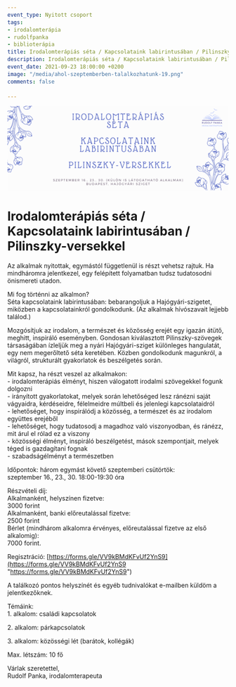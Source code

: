 ```yaml
---
event_type: Nyitott csoport
tags:
- irodalomterápia
- rudolfpanka
- biblioterápia
title: Irodalomterápiás séta / Kapcsolataink labirintusában / Pilinszky-versekkel
description: Irodalomterápiás séta / Kapcsolataink labirintusában / Pilinszky-versekkel
event_date: 2021-09-23 18:00:00 +0200
image: "/media/ahol-szeptemberben-talalkozhatunk-19.png"
comments: false

---
```

![](/media/ahol-szeptemberben-talalkozhatunk-19.png)

# Irodalomterápiás séta / Kapcsolataink labirintusában / Pilinszky-versekkel

Az alkalmak nyitottak, egymástól függetlenül is részt vehetsz rajtuk. Ha mindháromra jelentkezel, egy felépített folyamatban tudsz tudatosodni önismereti utadon.

Mi fog történni az alkalmon?  
Séta kapcsolataink labirintusában: bebarangoljuk a Hajógyári-szigetet, miközben a kapcsolatainkról gondolkodunk. (Az alkalmak hívószavait lejjebb találod.)

Mozgósítjuk az irodalom, a természet és közösség erejét egy igazán átütő, meghitt, inspiráló eseményben. Gondosan kiválasztott Pilinszky-szövegek társaságában ízleljük meg a nyári Hajógyári-sziget különleges hangulatát, egy nem megerőltető séta keretében. Közben gondolkodunk magunkról, a világról, strukturált gyakorlatok és beszélgetés során.

Mit kapsz, ha részt veszel az alkalmakon:  
\- irodalomterápiás élményt, hiszen válogatott irodalmi szövegekkel fogunk dolgozni  
\- irányított gyakorlatokat, melyek során lehetőséged lesz ránézni saját vágyaidra, kérdéseidre, félelmeidre múltbeli és jelenlegi kapcsolataidról  
\- lehetőséget, hogy inspirálódj a közösség, a természet és az irodalom együttes erejéből  
\- lehetőséget, hogy tudatosodj a magadhoz való viszonyodban, és ránézz, mit árul el rólad ez a viszony  
\- közösségi élményt, inspiráló beszélgetést, mások szempontjait, melyek téged is gazdagítani fognak  
\- szabadságélményt a természetben

Időpontok: három egymást követő szeptemberi csütörtök:  
szeptember 16., 23., 30. 18:00-19:30 óra

Részvételi díj:  
Alkalmanként, helyszínen fizetve:  
3000 forint  
Alkalmanként, banki előreutalással fizetve:  
2500 forint  
Bérlet (mindhárom alkalomra érvényes, előreutalással fizetve az első alkalomig):  
7000 forint.

Regisztráció: [https://forms.gle/VV9kBMdKFvUf2YnS9](https://forms.gle/VV9kBMdKFvUf2YnS9 "https://forms.gle/VV9kBMdKFvUf2YnS9")

A találkozó pontos helyszínét és egyéb tudnivalókat e-mailben küldöm a jelentkezőknek.

Témáink:  
1\. alkalom: családi kapcsolatok

2\. alkalom: párkapcsolatok

3\. alkalom: közösségi lét (barátok, kollégák)

Max. létszám: 10 fő

Várlak szeretettel,  
Rudolf Panka, irodalomterapeuta